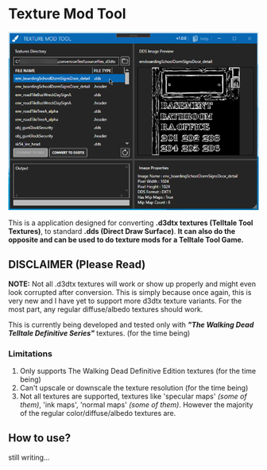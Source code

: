 # Texture Mod Tool

![Main 1](tutorial-screenshots/mainThumb.png)

This is a application designed for converting **.d3dtx textures (Telltale Tool Textures)**, to standard **.dds (Direct Draw Surface)**. **It can also do the opposite and can be used to do texture mods for a Telltale Tool Game.**

## DISCLAIMER (Please Read)

**NOTE:** Not all .d3dtx textures will work or show up properly and might even look corrupted after conversion. This is simply because once again, this is very new and I have yet to support more d3dtx texture variants. For the most part, any regular diffuse/albedo textures should work.

This is currently being developed and tested only with ***"The Walking Dead Telltale Definitive Series"*** textures. (for the time being)

### Limitations

1. Only supports The Walking Dead Definitive Edition textures (for the time being)
2. Can't upscale or downscale the texture resolution (for the time being)
3. Not all textures are supported, textures like 'specular maps' *(some of them)*, 'ink maps', 'normal maps' *(some of them)*. However the majority of the regular color/diffuse/albedo textures are.

## How to use?

still writing...
